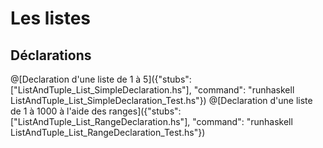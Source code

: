 # Les listes
## Déclarations
@[Declaration d'une liste de 1 à 5]({"stubs": ["ListAndTuple_List_SimpleDeclaration.hs"], "command": "runhaskell ListAndTuple_List_SimpleDeclaration_Test.hs"})
@[Declaration d'une liste de 1 à 1000 à l'aide des ranges]({"stubs": ["ListAndTuple_List_RangeDeclaration.hs"], "command": "runhaskell ListAndTuple_List_RangeDeclaration_Test.hs"})
